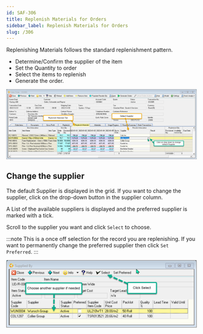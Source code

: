 ```yaml
---
id: SAF-306
title: Replenish Materials for Orders
sidebar_label: Replenish Materials for Orders
slug: /306
---
```


Replenishing Materials follows the standard replenishment pattern.

- Determine/Confirm the supplier of the item
- Set the Quantity to order
- Select the items to replenish
- Generate the order.

![](../static/img/docs/REP-SO/RepSupplier0.png) 

## Change the supplier

The default Supplier is displayed in the grid. If you want to change the supplier, click on the drop-down button in the supplier column.

A List of the available suppliers is displayed and the preferred supplier is
marked with a tick.

Scroll to the supplier you want and click `Select` to choose.

:::note
This is a once off selection for the record you are replenishing. If you want to permanently change the preferred supplier then click `Set Preferred`.
:::

![](../static/img/docs/REP-SO/RepSupplier1.png) 

